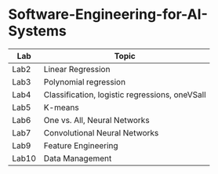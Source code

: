 # Software-Engineering-for-AI-Systems
| Lab    | Topic |
| -------- | ------- |
| Lab2  | Linear Regression    |
| Lab3 | Polynomial regression     |
| Lab4    | Classification, logistic regressions, oneVSall    |
| Lab5    | K-means    |
| Lab6    | One vs. All, Neural Networks    |
| Lab7    | Convolutional Neural Networks    |
| Lab9    | Feature Engineering    |
| Lab10    | Data Management    |
